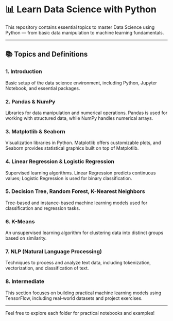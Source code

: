 # 📊 Learn Data Science with Python

This repository contains essential topics to master Data Science using Python — from basic data manipulation to machine learning fundamentals.

---

## 📚 Topics and Definitions

### 1. Introduction
Basic setup of the data science environment, including Python, Jupyter Notebook, and essential packages.

### 2. Pandas & NumPy  
Libraries for data manipulation and numerical operations. Pandas is used for working with structured data, while NumPy handles numerical arrays.

### 3. Matplotlib & Seaborn  
Visualization libraries in Python. Matplotlib offers customizable plots, and Seaborn provides statistical graphics built on top of Matplotlib.

### 4. Linear Regression & Logistic Regression  
Supervised learning algorithms. Linear Regression predicts continuous values; Logistic Regression is used for binary classification.

### 5. Decision Tree, Random Forest, K-Nearest Neighbors  
Tree-based and instance-based machine learning models used for classification and regression tasks.

### 6. K-Means  
An unsupervised learning algorithm for clustering data into distinct groups based on similarity.

### 7. NLP (Natural Language Processing)  
Techniques to process and analyze text data, including tokenization, vectorization, and classification of text.

### 8. Intermediate  
This section focuses on building practical machine learning models using TensorFlow, including real-world datasets and project exercises.

---

Feel free to explore each folder for practical notebooks and examples!
